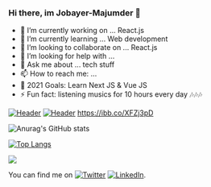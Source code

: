 ### Hi there, im Jobayer-Majumder 👋 


- 🔭 I’m currently working on ... React.js
- 🌱 I’m currently learning ... Web development
- 👯 I’m looking to collaborate on ... React.js
- 🤔 I’m looking for help with ... 
- 💬 Ask me about ... tech stuff
- 📫 How to reach me: ...
- 🥅 2021 Goals: Learn Next JS & Vue JS
- ⚡ Fun fact: listening musics for 10 hours every day 🎶🎶🎶



[![Header](https://raw.githubusercontent.com/MartinHeinz/Jobayer-Majumde/Jobayer-Majumde/readme_header.png "Header")](https://ibb.co/XFZj3pD)
[![Header](https://raw.githubusercontent.com/MartinHeinz/Jobayer-Majumde/Jobayer-Majumde/https://ibb.co/XFZj3pD "Header")](https://some-url.dev/)
https://ibb.co/XFZj3pD


![Anurag's GitHub stats](https://github-readme-stats.vercel.app/api?username=Jobayer-Majumder&show_icons=true&theme=radical)


[![Top Langs](https://github-readme-stats.vercel.app/api/top-langs/?username=Jobayer-Majumder&layout=compact)](https://github.com/anuraghazra/github-readme-stats)


![](https://img.shields.io/badge/hi-hi-informational?style=flat&logo=&logoColor=white&color=2bbc8a)


<!-- Actual text -->

You can find me on [![Twitter][1.2]][1]  [![LinkedIn][2.2]][2].

<!-- Icons -->

[1.2]: http://i.imgur.com/wWzX9uB.png (twitter icon without padding)
[2.2]: https://raw.githubusercontent.com/MartinHeinz/MartinHeinz/master/linkedin-3-16.png (LinkedIn icon without padding)

<!-- Links to your social media accounts -->

[1]: https://twitter.com/JobayerMajumder
[2]: https://www.linkedin.com/in/jobayer-majumder-44727a203/
